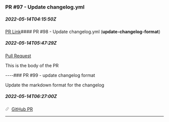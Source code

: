 ### PR #97 - Update changelog.yml
##### 2022-05-14T04:15:50Z
[PR Link](https://github.com/jsaelhof/movie-picker/pull/97)#### PR #98 - Update changelog.yml (__update-changelog-format__)
##### 2022-05-14T05:47:29Z
[Pull Request](https://github.com/jsaelhof/movie-picker/pull/98)

This is the body of the PR

----### PR #99 - update changelog format

Update the markdown format for the changelog

##### 2022-05-14T06:27:00Z
![](public/images/link.png) [GitHub PR](https://github.com/jsaelhof/movie-picker/pull/99)

----
<br/>